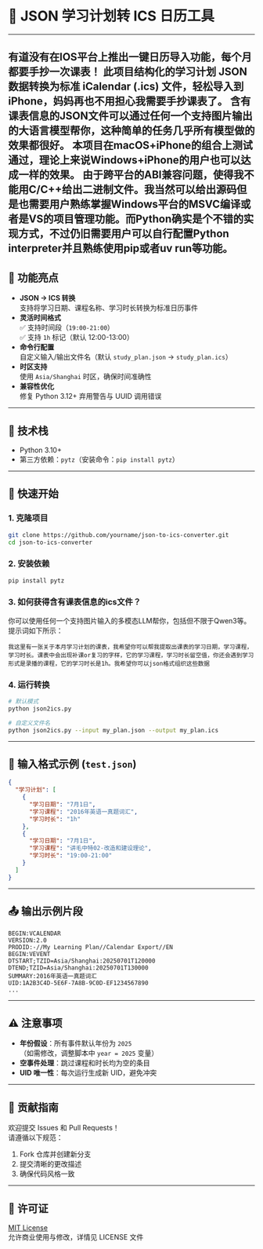# 📅 JSON 学习计划转 ICS 日历工具
---

有道没有在IOS平台上推出一键日历导入功能，每个月都要手抄一次课表！
此项目结构化的学习计划 JSON 数据转换为标准 iCalendar (.ics) 文件，轻松导入到iPhone，妈妈再也不用担心我需要手抄课表了。
含有课表信息的JSON文件可以通过任何一个支持图片输出的大语言模型帮你，这种简单的任务几乎所有模型做的效果都很好。
本项目在macOS+iPhone的组合上测试通过，理论上来说Windows+iPhone的用户也可以达成一样的效果。
由于跨平台的ABI兼容问题，使得我不能用C/C++给出二进制文件。我当然可以给出源码但是也需要用户熟练掌握Windows平台的MSVC编译或者是VS的项目管理功能。而Python确实是个不错的实现方式，不过仍旧需要用户可以自行配置Python interpreter并且熟练使用pip或者uv run等功能。
---

## 🌟 功能亮点

- **JSON → ICS 转换**  
  支持将学习日期、课程名称、学习时长转换为标准日历事件
- **灵活时间格式**  
  ✅ 支持时间段（`19:00-21:00`）  
  ✅ 支持 `1h` 标记（默认 12:00-13:00）
- **命令行配置**  
  自定义输入/输出文件名（默认 `study_plan.json` → `study_plan.ics`）
- **时区支持**  
  使用 `Asia/Shanghai` 时区，确保时间准确性
- **兼容性优化**  
  修复 Python 3.12+ 弃用警告与 UUID 调用错误

---

## 🧩 技术栈

- Python 3.10+
- 第三方依赖：`pytz`（安装命令：`pip install pytz`）

---

## 🚀 快速开始

### 1. 克隆项目
```bash
git clone https://github.com/yourname/json-to-ics-converter.git
cd json-to-ics-converter
```

### 2. 安装依赖
```bash
pip install pytz
```
### 3. 如何获得含有课表信息的ics文件？
你可以使用任何一个支持图片输入的多模态LLM帮你，包括但不限于Qwen3等。提示词如下所示：
```text
我这里有一张关于本月学习计划的课表，我希望你可以帮我提取出课表的学习日期，学习课程，学习时长。课表中会出现补课or复习的字样，它的学习课程，学习时长留空值，你还会遇到学习形式是录播的课程，它的学习时长是1h。我希望你可以json格式组织这些数据
```
### 4. 运行转换
```bash
# 默认模式
python json2ics.py

# 自定义文件名
python json2ics.py --input my_plan.json --output my_plan.ics
```

---

## 📝 输入格式示例 (`test.json`)

```json
{
  "学习计划": [
    {
      "学习日期": "7月1日",
      "学习课程": "2016年英语一真题词汇",
      "学习时长": "1h"
    },
    {
      "学习日期": "7月1日",
      "学习课程": "讲毛中特02-改造和建设理论",
      "学习时长": "19:00-21:00"
    }
  ]
}
```

---

## 📤 输出示例片段

```ics
BEGIN:VCALENDAR
VERSION:2.0
PRODID:-//My Learning Plan//Calendar Export//EN
BEGIN:VEVENT
DTSTART;TZID=Asia/Shanghai:20250701T120000
DTEND;TZID=Asia/Shanghai:20250701T130000
SUMMARY:2016年英语一真题词汇
UID:1A2B3C4D-5E6F-7A8B-9C0D-EF1234567890
...
```

---

## ⚠️ 注意事项

- **年份假设**：所有事件默认年份为 `2025`  
  （如需修改，调整脚本中 `year = 2025` 变量）
- **空事件处理**：跳过课程和时长均为空的条目
- **UID 唯一性**：每次运行生成新 UID，避免冲突

---

## 🤝 贡献指南

欢迎提交 Issues 和 Pull Requests！  
请遵循以下规范：
1. Fork 仓库并创建新分支
2. 提交清晰的更改描述
3. 确保代码风格一致

---

## 📄 许可证

[MIT License](LICENSE)  
允许商业使用与修改，详情见 LICENSE 文件
